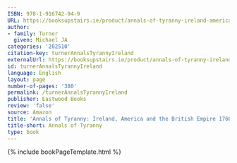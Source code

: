 ```yaml
---
ISBN: 978-1-916742-94-9
URL: https://booksupstairs.ie/product/annals-of-tyranny-ireland-america-and-the-british-empire-1760-89/
author:
- family: Turner
  given: Michael JA
categories: '202510'
citation-key: turnerAnnalsTyrannyIreland
externalUrl: https://booksupstairs.ie/product/annals-of-tyranny-ireland-america-and-the-british-empire-1760-89/
id: turnerAnnalsTyrannyIreland
language: English
layout: page
number-of-pages: '380'
permalink: /turnerAnnalsTyrannyIreland
publisher: Eastwood Books
review: 'false'
source: Amazon
title: 'Annals of Tyranny: Ireland, America and the British Empire 1760-89'
title-short: Annals of Tyranny
type: book
---
```

{% include bookPageTemplate.html %}